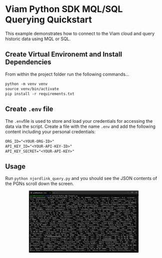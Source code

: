 # Viam Python SDK MQL/SQL Querying Quickstart

This example demonstrates how to connect to the Viam cloud and query historic data using MQL or SQL.

## Create Virtual Environemt and Install Dependencies

From within the project folder run the following commands...

```
python -m venv venv
source venv/bin/activate
pip install -r requirements.txt
```

## Create `.env` file

The `.env`file is used to store and load your credentials for accessing the data via the script.
Create a file with the name `.env` and add the following content including your personal credentials:

```
ORG_ID="<YOUR-ORG-ID>"
API_KEY_ID="<YOUR-API-KEY-ID>"
API_KEY_SECRET="<YOUR-API-KEY>"
```

## Usage

Run `python njordlink_query.py` and you should see the JSON contents of the PGNs scroll down the screen.

<div align="center">
<img src="https://github.com/digitalyacht/Getting-Started-with-Njord-Cloud/blob/555339a1d683f16e2a527a49c740fb514af84061/images/Python_Output.png" width=70%>
</div>
